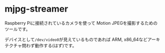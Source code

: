 # mjpg-streamer

Raspberry Piに接続されているカメラを使って
Motion JPEGを撮影するためのツールです。

デバイスとして`/dev/video0`が見えているものであれば
ARM, x86_64などアーキテクチャ問わず動作する(はず)です。
